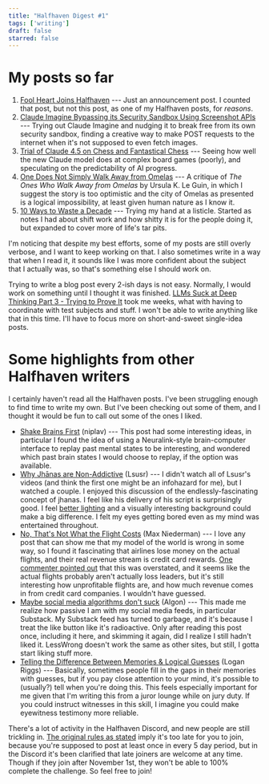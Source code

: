 ```yaml
---
title: "Halfhaven Digest #1"
tags: ['writing']
draft: false
starred: false
---
```


# My posts so far
1. [Fool Heart Joins Halfhaven](https://taylorgordonlunt.substack.com/p/fool-heart-joins-halfhaven) --- Just an announcement post. I counted that post, but not this post, as one of my Halfhaven posts, for *reasons*.
2. [Claude Imagine Bypassing its Security Sandbox Using Screenshot APIs](https://taylorgordonlunt.substack.com/p/claude-imagine-bypassing-its-security) --- Trying out Claude Imagine and nudging it to break free from its own security sandbox, finding a creative way to make POST requests to the internet when it's not supposed to even fetch images.
3. [Trial of Claude 4.5 on Chess and Fantastical Chess](https://taylorgordonlunt.substack.com/p/claude-imagine-bypassing-its-security) --- Seeing how well the new Claude model does at complex board games (poorly), and speculating on the predictability of AI progress.
4. [One Does Not Simply Walk Away from Omelas](https://taylorgordonlunt.substack.com/p/one-does-not-simply-walk-away-from) --- A critique of *The Ones Who Walk Away from Omelas* by Ursula K. Le Guin, in which I suggest the story is too optimistic and the city of Omelas as presented is a logical impossibility, at least given human nature as I know it.
5. [10 Ways to Waste a Decade](https://taylorgordonlunt.substack.com/p/10-ways-to-waste-a-decade) --- Trying my hand at a listicle. Started as notes I had about shift work and how shitty it is for the people doing it, but expanded to cover more of life's tar pits.

I'm noticing that despite my best efforts, some of my posts are still overly verbose, and I want to keep working on that. I also sometimes write in a way that when I read it, it sounds like I was more confident about the subject that I actually was, so that's something else I should work on.

Trying to write a blog post every 2-ish days is not easy. Normally, I would work on something until I thought it was finished. [LLMs Suck at Deep Thinking Part 3 - Trying to Prove It](https://taylorgordonlunt.substack.com/p/llms-suck-at-deep-thinking-part-3) took me weeks, what with having to coordinate with test subjects and stuff. I won't be able to write anything like that in this time. I'll have to focus more on short-and-sweet single-idea posts.

# Some highlights from other Halfhaven writers
I certainly haven't read all the Halfhaven posts. I've been struggling enough to find time to write my own. But I've been checking out some of them, and I thought it would be fun to call out some of the ones I liked.
- [Shake Brains First](https://niplav.site/notes.html#Shake_Brains_First) (niplav) --- This post had some interesting ideas, in particular I found the idea of using a Neuralink-style brain-computer interface to replay past mental states to be interesting, and wondered which past brain states I would choose to replay, if the option was available.
- [Why Jhānas are Non-Addictive](https://www.youtube.com/watch?v=cxKplOPiODE) (Lsusr) --- I didn't watch all of Lsusr's videos (and think the first one might be an infohazard for me), but I watched a couple. I enjoyed this discussion of the endlessly-fascinating concept of jhanas. I feel like his delivery of his script is surprisingly good. I feel [better lighting](https://en.wikipedia.org/wiki/Three-point_lighting) and a visually interesting background could make a big difference. I felt my eyes getting bored even as my mind was entertained throughout.
- [No, That's Not What the Flight Costs](https://www.lesswrong.com/posts/fwZbrqqtcwibBM8Aw/no-that-s-not-what-the-flight-costs) (Max Niederman) --- I love any post that can show me that my model of the world is wrong in some way, so I found it fascinating that airlines lose money on the actual flights, and their real revenue stream is credit card rewards. [One commenter pointed out](https://www.lesswrong.com/posts/fwZbrqqtcwibBM8Aw/no-that-s-not-what-the-flight-costs?commentId=42gRndN2q57AgvkCq) that this was overstated, and it seems like the actual flights probably aren't actually loss leaders, but it's still interesting how unprofitable flights are, and how much revenue comes in from credit card companies. I wouldn't have guessed.
- [Maybe social media algorithms don't suck](https://www.lesswrong.com/posts/JQZaFgZak5CqzaFdg/maybe-social-media-algorithms-don-t-suck) (Algon) --- This made me realize how passive I am with my social media feeds, in particular Substack. My Substack feed has turned to garbage, and it's because I treat the like button like it's radioactive. Only after reading this post once, including it here, and skimming it again, did I realize I still hadn't liked it. LessWrong doesn't work the same as other sites, but still, I gotta start liking stuff more.
- [Telling the Difference Between Memories & Logical Guesses](https://www.lesswrong.com/posts/S5cHpHFxS3BqN2rkq/telling-the-difference-between-memories-and-logical-guesses) (Logan Riggs) --- Basically, sometimes people fill in the gaps in their memories with guesses, but if you pay close attention to your mind, it's possible to (usually?) tell when you're doing this. This feels especially important for me given that I'm writing this from a juror lounge while on jury duty. If you could instruct witnesses in this skill, I imagine you could make eyewitness testimony more reliable.

There's a lot of activity in the Halfhaven Discord, and new people are still trickling in. [The original rules as stated](https://www.lesswrong.com/posts/7axYBeo7ai4YozbGa/halfhaven-virtual-blogger-camp) imply it's too late for you to join, because you're supposed to post at least once in every 5 day period, but in the Discord it's been clarified that late joiners are welcome at any time. Though if they join after November 1st, they won't be able to 100% complete the challenge. So feel free to join!
